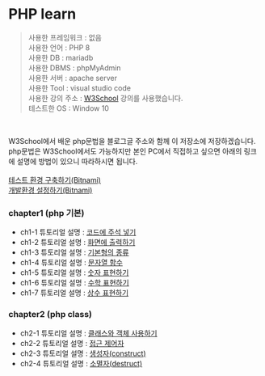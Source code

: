 # PHP learn

>사용한 프레임워크 : 없음<br>
>사용한 언어 : PHP 8<br>
>사용한 DB : mariadb<br>
>사용한 DBMS : phpMyAdmin<br>
>사용한 서버 : apache server<br>
>사용한 Tool : visual studio code<br>
>사용한 강의 주소 : <a href="https://www.w3schools.com/php/php_ref_overview.asp">W3School</a> 강의를 사용했습니다.<br>
>테스트한 OS : Window 10<br>
<br>

W3School에서 배운 php문법을 블로그글 주소와 함께 이 저장소에 저장하겠습니다. <br>
php문법은 W3School에서도 가능하지만 본인 PC에서 직접하고 싶으면 아래의 링크에 설명에 방법이 있으니 따라하시면 됩니다.<br><br>
<a href="https://juniorprogram.tistory.com/70">테스트 환경 구축하기(Bitnami)</a><br>
<a href="https://juniorprogram.tistory.com/71">개발환경 설정하기(Bitnami)</a><br>

### chapter1 (php 기본)
  * ch1-1 튜토리얼 설명 : <a href="https://juniorprogram.tistory.com/72">코드에 주석 넣기</a>
  * ch1-2 튜토리얼 설명 : <a href="https://juniorprogram.tistory.com/74">화면에 출력하기</a>
  * ch1-3 튜토리얼 설명 : <a href="https://juniorprogram.tistory.com/77">기본형의 종류</a>
  * ch1-4 튜토리얼 설명 : <a href="https://juniorprogram.tistory.com/79">문자열 함수</a>
  * ch1-5 튜토리얼 설명 : <a href="https://juniorprogram.tistory.com/82">숫자 표현하기</a>
  * ch1-6 튜토리얼 설명 : <a href="https://juniorprogram.tistory.com/84">수학 표현하기</a>
  * ch1-7 튜토리얼 설명 : <a href="https://juniorprogram.tistory.com/86">상수 표현하기</a>

### chapter2 (php class)
  * ch2-1 튜토리얼 설명 : <a href="https://juniorprogram.tistory.com/96">클래스와 객체 사용하기</a>
  * ch2-2 튜토리얼 설명 : <a href="https://juniorprogram.tistory.com/97">접근 제어자</a>
  * ch2-3 튜토리얼 설명 : <a href="https://juniorprogram.tistory.com/109">생성자(construct)</a>
  * ch2-4 튜토리얼 설명 : <a href="https://juniorprogram.tistory.com/110">소멸자(destruct)</a>

